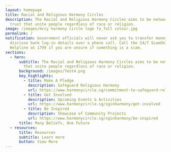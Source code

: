 ```yaml
---
layout: homepage
title: Racial and Religious Harmony Circles
description: The Racial and Religious Harmony Circles aims to be networks of
  trust that unite people regardless of race or religion.
image: /images/mccy harmony circle logo fa_full colour.jpg
permalink: /
notification: Government officials will never ask you to transfer money or
  disclose bank log-in details over a phone call. Call the 24/7 ScamShield
  Helpline at 1799 if you are unsure if something is a scam.
sections:
  - hero:
      subtitle: The Racial and Religious Harmony Circles aims to be networks of trust
        that unite people regardless of race or religion.
      background: /images/Test4.png
      key_highlights:
        - title: Make A Pledge
          description: Safeguard Religious Harmony
          url: https://www.harmonycircle.sg/commitment-to-safeguard-religious-harmony/
        - title: Get Involved
          description: Upcoming Events & Activities
          url: https://www.harmonycircle.sg/sginharmony/get-involved
        - title: Be Inspired
          description: Showcase of Community Projects
          url: https://www.harmonycircle.sg/sginharmony/be-inspired
      title: Many Beliefs, One Future
  - resources:
      title: Resources
      subtitle: Learn more
      button: View More
---
```

